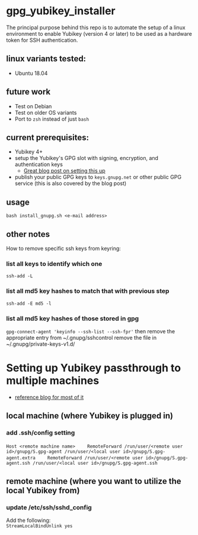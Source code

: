 # gpg_yubikey_installer
The principal purpose behind this repo is to automate the setup of a linux environment to enable Yubikey (version 4 or later) to be used as a hardware token for SSH authentication.

## linux variants tested:
  - Ubuntu 18.04 
  
## future work
  - Test on Debian
  - Test on older OS variants
  - Port to `zsh` instead of just `bash`

## current prerequisites:
  - Yubikey 4+
  - setup the Yubikey's GPG slot with signing, encryption, and authentication keys
      - [Great blog post on setting this up](https://www.esev.com/blog/post/2015-01-pgp-ssh-key-on-yubikey-neo/ "Eric Severance's Blog Post")
  - publish your public GPG keys to `keys.gnupg.net` or other public GPG service (this is also covered by the blog post)

## usage
  `bash install_gnupg.sh <e-mail address>`

## other notes
How to remove specific ssh keys from keyring:

### list all keys to identify which one
`ssh-add -L`

### list all md5 key hashes to match that with previous step
`ssh-add -E md5 -l`

### list all md5 key hashes of those stored in gpg
`gpg-connect-agent 'keyinfo --ssh-list --ssh-fpr'`
then remove the appropriate entry from ~/.gnupg/sshcontrol
remove the file in ~/.gnupg/private-keys-v1.d/

# Setting up Yubikey passthrough to multiple machines
  - [reference blog for most of it](https://mlohr.com/gpg-agent-forwarding/ "Matthias Lohr Blog Post")
## local machine (where Yubikey is plugged in)
### add .ssh/config setting
`Host <remote machine name>`
`    RemoteForward /run/user/<remote user id>/gnupg/S.gpg-agent /run/user/<local user id>/gnupg/S.gpg-agent.extra`
`    RemoteForward /run/user/<remote user id>/gnupg/S.gpg-agent.ssh /run/user/<local user id>/gnupg/S.gpg-agent.ssh`
## remote machine (where you want to utilize the local Yubikey from)
### update /etc/ssh/sshd_config
Add the following:\
`StreamLocalBindUnlink yes`
